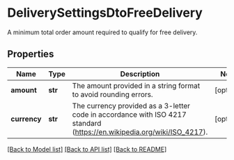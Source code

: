 # DeliverySettingsDtoFreeDelivery

A minimum total order amount required to qualify for free delivery.
## Properties
Name | Type | Description | Notes
------------ | ------------- | ------------- | -------------
**amount** | **str** | The amount provided in a string format to avoid rounding errors. | [optional] 
**currency** | **str** | The currency provided as a 3-letter code in accordance with ISO 4217 standard (https://en.wikipedia.org/wiki/ISO_4217). | [optional] 

[[Back to Model list]](../README.md#documentation-for-models) [[Back to API list]](../README.md#documentation-for-api-endpoints) [[Back to README]](../README.md)


